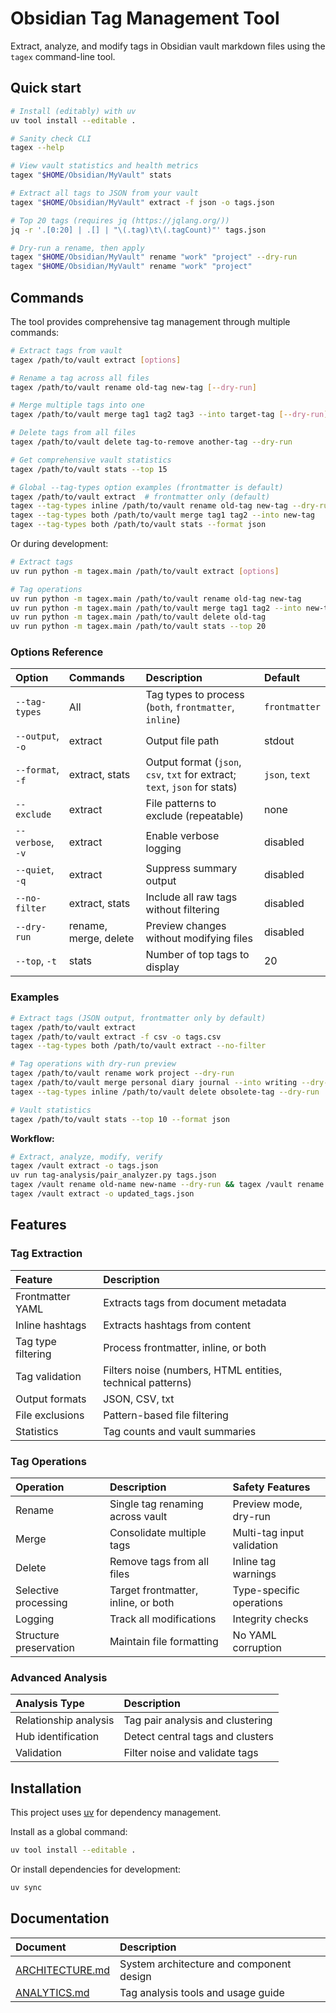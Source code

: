 # Obsidian Tag Management Tool

Extract, analyze, and modify tags in Obsidian vault markdown files using the `tagex` command-line tool.


## Quick start

```bash
# Install (editably) with uv
uv tool install --editable .

# Sanity check CLI
tagex --help

# View vault statistics and health metrics
tagex "$HOME/Obsidian/MyVault" stats

# Extract all tags to JSON from your vault
tagex "$HOME/Obsidian/MyVault" extract -f json -o tags.json

# Top 20 tags (requires jq (https://jqlang.org/))
jq -r '.[0:20] | .[] | "\(.tag)\t\(.tagCount)"' tags.json

# Dry-run a rename, then apply
tagex "$HOME/Obsidian/MyVault" rename "work" "project" --dry-run
tagex "$HOME/Obsidian/MyVault" rename "work" "project"
```

## Commands

The tool provides comprehensive tag management through multiple commands:

```bash
# Extract tags from vault
tagex /path/to/vault extract [options]

# Rename a tag across all files
tagex /path/to/vault rename old-tag new-tag [--dry-run]

# Merge multiple tags into one
tagex /path/to/vault merge tag1 tag2 tag3 --into target-tag [--dry-run]

# Delete tags from all files
tagex /path/to/vault delete tag-to-remove another-tag --dry-run

# Get comprehensive vault statistics
tagex /path/to/vault stats --top 15

# Global --tag-types option examples (frontmatter is default)
tagex /path/to/vault extract  # frontmatter only (default)
tagex --tag-types inline /path/to/vault rename old-tag new-tag --dry-run
tagex --tag-types both /path/to/vault merge tag1 tag2 --into new-tag
tagex --tag-types both /path/to/vault stats --format json
```

Or during development:
```bash
# Extract tags
uv run python -m tagex.main /path/to/vault extract [options]

# Tag operations
uv run python -m tagex.main /path/to/vault rename old-tag new-tag
uv run python -m tagex.main /path/to/vault merge tag1 tag2 --into new-tag
uv run python -m tagex.main /path/to/vault delete old-tag
uv run python -m tagex.main /path/to/vault stats --top 20
```

### Options Reference

| Option | Commands | Description | Default |
|:-------|:---------|:------------|:---------|
| `--tag-types` | All | Tag types to process (`both`, `frontmatter`, `inline`) | `frontmatter` |
| `--output`, `-o` | extract | Output file path | stdout |
| `--format`, `-f` | extract, stats | Output format (`json`, `csv`, `txt` for extract; `text`, `json` for stats) | `json`, `text` |
| `--exclude` | extract | File patterns to exclude (repeatable) | none |
| `--verbose`, `-v` | extract | Enable verbose logging | disabled |
| `--quiet`, `-q` | extract | Suppress summary output | disabled |
| `--no-filter` | extract, stats | Include all raw tags without filtering | disabled |
| `--dry-run` | rename, merge, delete | Preview changes without modifying files | disabled |
| `--top`, `-t` | stats | Number of top tags to display | 20 |

### Examples

```bash
# Extract tags (JSON output, frontmatter only by default)
tagex /path/to/vault extract
tagex /path/to/vault extract -f csv -o tags.csv
tagex --tag-types both /path/to/vault extract --no-filter

# Tag operations with dry-run preview
tagex /path/to/vault rename work project --dry-run
tagex /path/to/vault merge personal diary journal --into writing --dry-run
tagex --tag-types inline /path/to/vault delete obsolete-tag --dry-run

# Vault statistics
tagex /path/to/vault stats --top 10 --format json
```

**Workflow:**
```bash
# Extract, analyze, modify, verify
tagex /vault extract -o tags.json
uv run tag-analysis/pair_analyzer.py tags.json
tagex /vault rename old-name new-name --dry-run && tagex /vault rename old-name new-name
tagex /vault extract -o updated_tags.json
```

## Features

### Tag Extraction

| Feature | Description |
|:--------|:------------|
| Frontmatter YAML | Extracts tags from document metadata |
| Inline hashtags | Extracts hashtags from content |
| Tag type filtering | Process frontmatter, inline, or both |
| Tag validation | Filters noise (numbers, HTML entities, technical patterns) |
| Output formats | JSON, CSV, txt |
| File exclusions | Pattern-based file filtering |
| Statistics | Tag counts and vault summaries |

### Tag Operations

| Operation | Description | Safety Features |
|:----------|:------------|:---------------|
| Rename | Single tag renaming across vault | Preview mode, dry-run |
| Merge | Consolidate multiple tags | Multi-tag input validation |
| Delete | Remove tags from all files | Inline tag warnings |
| Selective processing | Target frontmatter, inline, or both | Type-specific operations |
| Logging | Track all modifications | Integrity checks |
| Structure preservation | Maintain file formatting | No YAML corruption |

### Advanced Analysis

| Analysis Type | Description |
|:--------------|:------------|
| Relationship analysis | Tag pair analysis and clustering |
| Hub identification | Detect central tags and clusters |
| Validation | Filter noise and validate tags |

## Installation

This project uses [uv](https://docs.astral.sh/uv/) for dependency management.

Install as a global command:
```bash
uv tool install --editable .
```

Or install dependencies for development:
```bash
uv sync
```


## Documentation

| Document | Description |
| :----------|:-------------|
| [ARCHITECTURE.md](doc/ARCHITECTURE.md) | System architecture and component design |
| [ANALYTICS.md](doc/ANALYTICS.md) | Tag analysis tools and usage guide |

